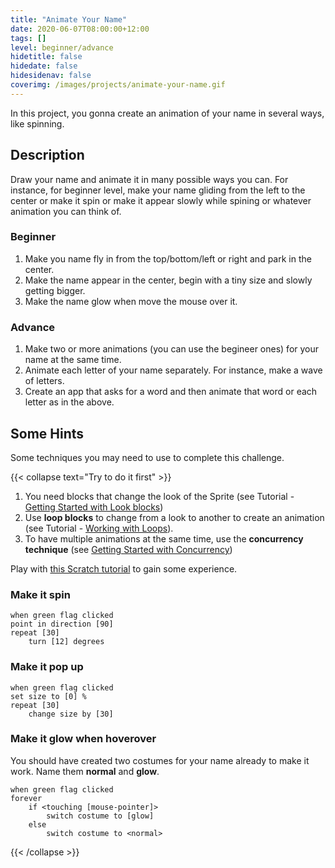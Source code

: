 ```yaml
---
title: "Animate Your Name"
date: 2020-06-07T08:00:00+12:00
tags: []
level: beginner/advance
hidetitle: false
hidedate: false
hidesidenav: false
coverimg: /images/projects/animate-your-name.gif
---
```


In this project, you gonna create an animation of your name in several ways, like spinning.

<!--more-->

## Description

Draw your name and animate it in many possible ways you can.
For instance, for beginner level, make your name gliding from the left to the center or make it spin or make it appear slowly while spining or whatever animation you can think of. 

### Beginner

1. Make you name fly in from the top/bottom/left or right and park in the center.
2. Make the name appear in the center, begin with a tiny size and slowly getting bigger.
3. Make the name glow when move the mouse over it.

### Advance

1. Make two or more animations (you can use the begineer ones) for your name at the same time.
2. Animate each letter of your name separately. For instance, make a wave of letters.
2. Create an app that asks for a word and then animate that word or each letter as in the above.

## Some Hints

Some techniques you may need to use to complete this challenge.

{{< collapse text="Try to do it first" >}}

1. You need blocks that change the look of the Sprite (see Tutorial - [Getting Started with Look blocks](/tutorials/getting-started-with-look-blocks))
2. Use **loop blocks** to change from a look to another to create an animation (see Tutorial - [Working with Loops](/tutorials/working-with-loops)).
3. To have multiple animations at the same time, use the **concurrency technique** (see [Getting Started with Concurrency](/tutorials/getting-started-with-concurrency))


Play with [this Scratch tutorial](https://scratch.mit.edu/projects/editor/?tutorial=name) to gain some experience.

### Make it spin
```
when green flag clicked
point in direction [90]
repeat [30]
    turn [12] degrees
```

### Make it pop up
```
when green flag clicked
set size to [0] %
repeat [30]
    change size by [30]
```
### Make it glow when hoverover
You should have created two costumes for your name already to make it work. Name them **normal** and **glow**.

```
when green flag clicked
forever
    if <touching [mouse-pointer]>
        switch costume to [glow]
    else
        switch costume to <normal>
```

{{< /collapse >}}